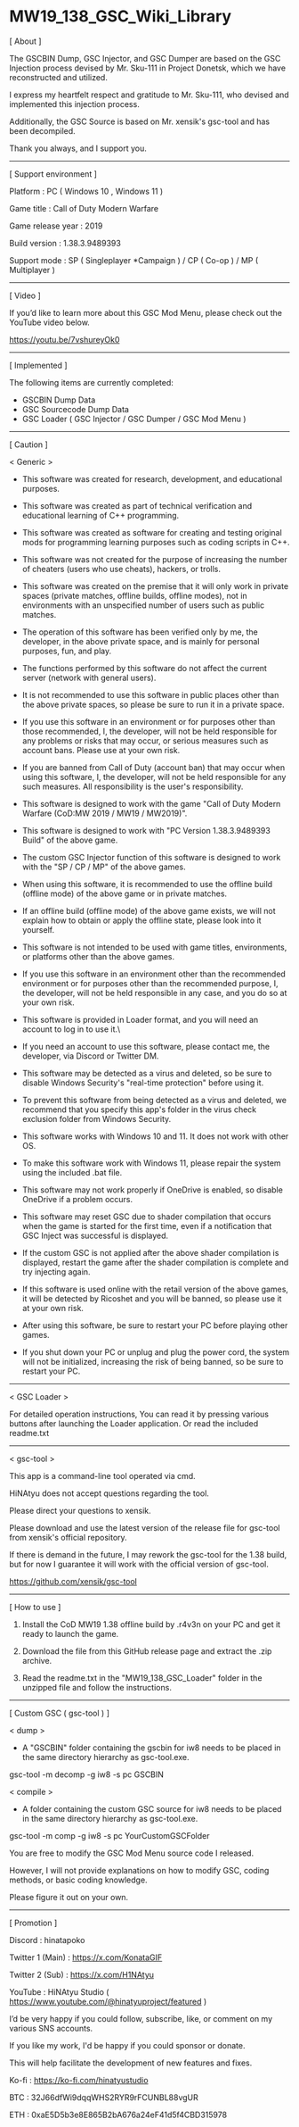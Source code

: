 # MW19_138_GSC_Wiki_Library

[ About ]


The GSCBIN Dump, GSC Injector, and GSC Dumper are based on the GSC Injection process devised by Mr. Sku-111 in Project Donetsk, which we have reconstructed and utilized.

I express my heartfelt respect and gratitude to Mr. Sku-111, who devised and implemented this injection process.

Additionally, the GSC Source is based on Mr. xensik's gsc-tool and has been decompiled.

Thank you always, and I support you.


----------


[ Support environment ]


Platform : PC ( Windows 10 , Windows 11 )

Game title : Call of Duty Modern Warfare

Game release year : 2019

Build version : 1.38.3.9489393

Support mode : SP ( Singleplayer *Campaign ) / CP ( Co-op ) / MP ( Multiplayer )


----------


[ Video ]


If you’d like to learn more about this GSC Mod Menu, please check out the YouTube video below.

https://youtu.be/7vshureyOk0


----------


[ Implemented ]


The following items are currently completed:

- GSCBIN Dump Data
- GSC Sourcecode Dump Data 
- GSC Loader ( GSC Injector / GSC Dumper / GSC Mod Menu )

----------


[ Caution ]


< Generic >

* This software was created for research, development, and educational purposes.
* This software was created as part of technical verification and educational learning of C++ programming.
* This software was created as software for creating and testing original mods for programming learning purposes such as coding scripts in C++.
* This software was not created for the purpose of increasing the number of cheaters (users who use cheats), hackers, or trolls.
* This software was created on the premise that it will only work in private spaces (private matches, offline builds, offline modes), not in environments with an unspecified number of users such as public matches.
* The operation of this software has been verified only by me, the developer, in the above private space, and is mainly for personal purposes, fun, and play.
* The functions performed by this software do not affect the current server (network with general users).
* It is not recommended to use this software in public places other than the above private spaces, so please be sure to run it in a private space.
* If you use this software in an environment or for purposes other than those recommended, I, the developer, will not be held responsible for any problems or risks that may occur, or serious measures such as account bans. Please use at your own risk.
* If you are banned from Call of Duty (account ban) that may occur when using this software, I, the developer, will not be held responsible for any such measures. All responsibility is the user's responsibility.


* This software is designed to work with the game "Call of Duty Modern Warfare (CoD:MW 2019 / MW19 / MW2019)".
* This software is designed to work with "PC Version 1.38.3.9489393 Build" of the above game.
* The custom GSC Injector function of this software is designed to work with the "SP / CP / MP" of the above games.
* When using this software, it is recommended to use the offline build (offline mode) of the above game or in private matches.
* If an offline build (offline mode) of the above game exists, we will not explain how to obtain or apply the offline state, please look into it yourself.
* This software is not intended to be used with game titles, environments, or platforms other than the above games.
* If you use this software in an environment other than the recommended environment or for purposes other than the recommended purpose, I, the developer, will not be held responsible in any case, and you do so at your own risk.


* This software is provided in Loader format, and you will need an account to log in to use it.\
* If you need an account to use this software, please contact me, the developer, via Discord or Twitter DM.
* This software may be detected as a virus and deleted, so be sure to disable Windows Security's "real-time protection" before using it.
* To prevent this software from being detected as a virus and deleted, we recommend that you specify this app's folder in the virus check exclusion folder from Windows Security.
* This software works with Windows 10 and 11. It does not work with other OS.
* To make this software work with Windows 11, please repair the system using the included .bat file.
* This software may not work properly if OneDrive is enabled, so disable OneDrive if a problem occurs.
* This software may reset GSC due to shader compilation that occurs when the game is started for the first time, even if a notification that GSC Inject was successful is displayed.
* If the custom GSC is not applied after the above shader compilation is displayed, restart the game after the shader compilation is complete and try injecting again.


* If this software is used online with the retail version of the above games, it will be detected by Ricoshet and you will be banned, so please use it at your own risk.
* After using this software, be sure to restart your PC before playing other games.
* If you shut down your PC or unplug and plug the power cord, the system will not be initialized, increasing the risk of being banned, so be sure to restart your PC.


----------


< GSC Loader >


For detailed operation instructions, You can read it by pressing various buttons after launching the Loader application.
Or read the included readme.txt

----------


< gsc-tool >

This app is a command-line tool operated via cmd.

HiNAtyu does not accept questions regarding the tool.

Please direct your questions to xensik.

Please download and use the latest version of the release file for gsc-tool from xensik's official repository.

If there is demand in the future, I may rework the gsc-tool for the 1.38 build, but for now I guarantee it will work with the official version of gsc-tool.

https://github.com/xensik/gsc-tool

----------


[ How to use ]

01. Install the CoD MW19 1.38 offline build by .r4v3n on your PC and get it ready to launch the game.  

02. Download the file from this GitHub release page and extract the .zip archive.  

03. Read the readme.txt in the "MW19_138_GSC_Loader" folder in the unzipped file and follow the instructions.


----------


[ Custom GSC ( gsc-tool ) ]

< dump >

* A "GSCBIN" folder containing the gscbin for iw8 needs to be placed in the same directory hierarchy as gsc-tool.exe.

gsc-tool -m decomp -g iw8 -s pc GSCBIN


< compile >

* A folder containing the custom GSC source for iw8 needs to be placed in the same directory hierarchy as gsc-tool.exe.

gsc-tool -m comp -g iw8 -s pc YourCustomGSCFolder


You are free to modify the GSC Mod Menu source code I released.

However, I will not provide explanations on how to modify GSC, coding methods, or basic coding knowledge.

Please figure it out on your own.


----------


[ Promotion ]

Discord : hinatapoko

Twitter 1 (Main) : https://x.com/KonataGIF

Twitter 2 (Sub) : https://x.com/H1NAtyu

YouTube : HiNAtyu Studio ( https://www.youtube.com/@hinatyuproject/featured )


I’d be very happy if you could follow, subscribe, like, or comment on my various SNS accounts. 

If you like my work, I'd be happy if you could sponsor or donate.

This will help facilitate the development of new features and fixes.


Ko-fi : https://ko-fi.com/hinatyustudio

BTC : 32J66dfWi9dqqWHS2RYR9rFCUNBL88vgUR

ETH : 0xaE5D5b3e8E865B2bA676a24eF41d5f4CBD315978
